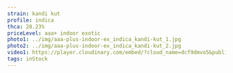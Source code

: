 ```yaml
---
strain: kandi kut
profile: indica
thca: 28.23%
priceLevel: aaa+ indoor exotic
photo1: ../img/aaa-plus-indoor-ex_indica_kandi-kut_1.jpg
photo2: ../img/aaa-plus-indoor-ex_indica_kandi-kut_2.jpg
video1: https://player.cloudinary.com/embed/?cloud_name=dcf9dmvo5&public_id=aaa-plus-indoor-ex_indica_kandi-kut_t2uyhy&profile=flower
tags: inStock
---
```

